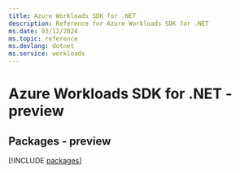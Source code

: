 ```yaml
---
title: Azure Workloads SDK for .NET
description: Reference for Azure Workloads SDK for .NET
ms.date: 03/12/2024
ms.topic: reference
ms.devlang: dotnet
ms.service: workloads
---
```

# Azure Workloads SDK for .NET - preview
## Packages - preview
[!INCLUDE [packages](workloads-index.md)]